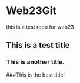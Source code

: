 # Web23Git
this is a test repo for web23 

## This is a test title

### This is another title. 

###This is the best title!